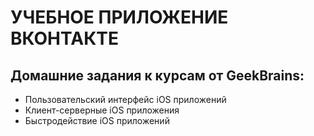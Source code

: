 # УЧЕБНОЕ ПРИЛОЖЕНИЕ ВКОНТАКТЕ

## Домашние задания к курсам от GeekBrains:
- Пользовательский интерфейс iOS приложений
- Клиент-серверные iOS приложения
- Быстродействие iOS приложений
 

